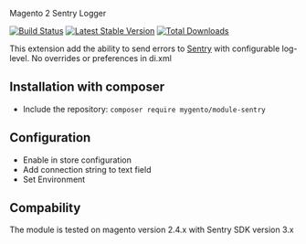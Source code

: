 Magento 2 Sentry Logger

[![Build Status](https://travis-ci.com/mygento/module-sentry.svg?branch=v2.4)](https://travis-ci.com/mygento/module-sentry)
[![Latest Stable Version](https://poser.pugx.org/mygento/module-sentry/v/stable)](https://packagist.org/packages/mygento/module-sentry)
[![Total Downloads](https://poser.pugx.org/mygento/module-sentry/downloads)](https://packagist.org/packages/mygento/module-sentry)

This extension add the ability to send errors to [Sentry](https://sentry.io/) with configurable log-level.
No overrides or preferences in di.xml

## Installation with composer
* Include the repository: `composer require mygento/module-sentry`

## Configuration
* Enable in store configuration
* Add connection string to text field
* Set Environment

## Compability
The module is tested on magento version 2.4.x with Sentry SDK version 3.x

